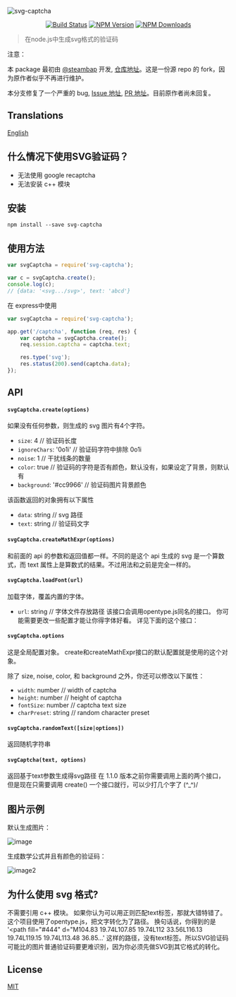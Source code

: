 ![svg-captcha](media/header.png)

<div align="center">

[![Build Status](https://img.shields.io/travis/lemonce/svg-captcha/master.svg?style=flat-square)](https://travis-ci.org/lemonce/svg-captcha)
[![NPM Version](https://img.shields.io/npm/v/svg-captcha.svg?style=flat-square)](https://www.npmjs.com/package/svg-captcha)
[![NPM Downloads](https://img.shields.io/npm/dm/svg-captcha.svg?style=flat-square)](https://www.npmjs.com/package/svg-captcha)

</div>

> 在node.js中生成svg格式的验证码

注意：

本 package 最初由 [@steambap](https://github.com/steambap) 开发, [仓库地址](https://github.com/steambap/svg-captcha)。这是一份源 repo 的 fork，因为原作者似乎不再进行维护。

本分支修复了一个严重的 bug, [Issue 地址](https://github.com/produck/svg-captcha/issues/45), [PR 地址](https://github.com/produck/svg-captcha/pull/47)。目前原作者尚未回复。

## Translations
[English](README.md)

## 什么情况下使用SVG验证码？

- 无法使用 google recaptcha
- 无法安装 c++ 模块

## 安装
```
npm install --save svg-captcha
```

## 使用方法
```js
var svgCaptcha = require('svg-captcha');

var c = svgCaptcha.create();
console.log(c);
// {data: '<svg.../svg>', text: 'abcd'}
```
在 express中使用
```Javascript
var svgCaptcha = require('svg-captcha');

app.get('/captcha', function (req, res) {
	var captcha = svgCaptcha.create();
	req.session.captcha = captcha.text;

	res.type('svg');
	res.status(200).send(captcha.data);
});
```

## API

#### `svgCaptcha.create(options)`
如果没有任何参数，则生成的 svg 图片有4个字符。

* `size`: 4 // 验证码长度
* `ignoreChars`: '0o1i' // 验证码字符中排除 0o1i
* `noise`: 1 // 干扰线条的数量
* `color`: true // 验证码的字符是否有颜色，默认没有，如果设定了背景，则默认有
* `background`: '#cc9966' // 验证码图片背景颜色

该函数返回的对象拥有以下属性
* `data`: string // svg 路径
* `text`: string // 验证码文字

#### `svgCaptcha.createMathExpr(options)`
和前面的 api 的参数和返回值都一样。不同的是这个 api 生成的 svg 是一个算数式，而
text 属性上是算数式的结果。不过用法和之前是完全一样的。

#### `svgCaptcha.loadFont(url)`
加载字体，覆盖内置的字体。
* `url`: string // 字体文件存放路径
该接口会调用opentype.js同名的接口。
你可能需要更改一些配置才能让你得字体好看。
详见下面的这个接口：

#### `svgCaptcha.options`
这是全局配置对象。
create和createMathExpr接口的默认配置就是使用的这个对象。

除了 size, noise, color, 和 background 之外，你还可以修改以下属性：
* `width`: number // width of captcha
* `height`: number // height of captcha
* `fontSize`: number // captcha text size
* `charPreset`: string // random character preset

#### `svgCaptcha.randomText([size|options])`
返回随机字符串
#### `svgCaptcha(text, options)`
返回基于text参数生成得svg路径
在 1.1.0 版本之前你需要调用上面的两个接口，但是现在只需要调用 create()
一个接口就行，可以少打几个字了 (^_^)/

## 图片示例
默认生成图片：

![image](media/example.png)

生成数学公式并且有颜色的验证码：

![image2](media/example-2.png)

## 为什么使用 svg 格式?

不需要引用 c++ 模块。
如果你认为可以用正则匹配text标签，那就大错特错了。
这个项目使用了opentype.js，把文字转化为了路径。
换句话说，你得到的是
'&lt;path fill="#444" d="M104.83 19.74L107.85 19.74L112 33.56L116.13 19.74L119.15 19.74L113.48 36.85...'
这样的路径，没有text标签。所以SVG验证码可能比的图片普通验证码要更难识别，因为你必须先做SVG到其它格式的转化。

## License
[MIT](LICENSE.md)
